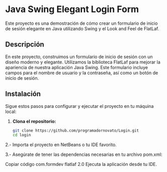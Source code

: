 # Java Swing Elegant Login Form

Este proyecto es una demostración de cómo crear un formulario de inicio de sesión elegante en Java utilizando Swing y el Look and Feel de FlatLaf.

## Descripción

En este proyecto, construimos un formulario de inicio de sesión con un diseño moderno y elegante. Utilizamos la biblioteca FlatLaf para mejorar la apariencia de nuestra aplicación Java Swing. Este formulario incluye campos para el nombre de usuario y la contraseña, así como un botón de inicio de sesión.


## Instalación

Sigue estos pasos para configurar y ejecutar el proyecto en tu máquina local:

1. **Clona el repositorio:**
   ```bash
   git clone https://github.com/programadornovato/Login.git
   cd login

2.- Importa el proyecto en NetBeans o tu IDE favorito.

3.- Asegúrate de tener las dependencias necesarias en tu archivo pom.xml:

Copiar código
<dependencies>
    <dependency>
        <groupId>com.formdev</groupId>
        <artifactId>flatlaf</artifactId>
        <version>2.0</version>
    </dependency>
</dependencies>
Ejecuta la aplicación desde tu IDE.
